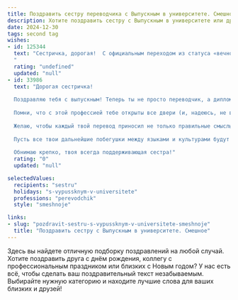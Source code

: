 ```yaml
---
title: Поздравить сестру переводчика с Выпускным в университете. Смешное
description: Хотите поздравить сестру с Выпускным в университете или другим праздником? Наш ИИ создаст незабываемое поздравление, а вы обязательно выделитесь среди других.  
date: 2024-12-30
tags: second tag
wishes:
- id: 125344
  text: "Сестричка, дорогая!  С официальным переходом из статуса «вечно учащаяся» в статус «вечно ищущая работу переводчика»!  Надеюсь, твой диплом теперь будет не только украшать стену, но и приносить тебе горы денег (и, конечно, горы вкусных заказов!).  Пусть все слова, которые ты переводила, теперь переведут тебя к успеху, славе и… наконец-то, к нормальному сну! Поздравляю!
  "
  rating: "undefined"
  updated: "null"
- id: 33986
  text: "Дорогая сестричка!
  
  Поздравляю тебя с выпускным! Теперь ты не просто переводчик, а дипломированный магистр языков, который сможет перевести даже на язык любви! 🎓❤️
  
  Помни, что с этой профессией тебе открыты все двери (и, надеюсь, не все окна закрыты)! Теперь ты можешь не только разбирался в грамматике, но и разбирать в этих сложных отношениях между людьми – как в сложных предложениях!
  
  Желаю, чтобы каждый твой перевод приносил не только правильные смыслы, но и много улыбок. А если что-то будет не переводиться – не забывай, что всегда можно объяснить с помощью жестов и танцев!
  
  Пусть все твои дальнейшие побегушки между языками и культурами будут легкими и радостными, а трудности на профессиональном пути убегут, словно неуспевший на экзамен студент! 💃🌍
  
  Обнимаю крепко, твоя всегда поддерживающая сестра!"
  rating: "0"
  updated: "null"

selectedValues:
  recipients: "sestru"
  holidays: "s-vypussknym-v-universitete"
  professions: "perevodchik"
  style: "smeshnoje"

links:
- slug: "pozdravit-sestru-s-vypussknym-v-universitete-smeshnoje"
  title: "Поздравить сестру с Выпускным в университете. Смешное"
---
```


Здесь вы найдете отличную подборку поздравлений на любой случай. 
Хотите поздравить друга с днём рождения, коллегу с профессиональным праздником или близких с Новым годом? У нас есть всё, чтобы сделать ваш поздравительный текст незабываемым. Выбирайте нужную категорию и находите лучшие слова для ваших близких и друзей!
